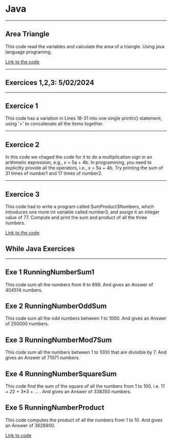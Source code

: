 # Java
---

## Area Triangle

This code read the variables and calculate the area of a triangle. Using java language programing.

[Link to the code](https://github.com/LizardMestre689/J25-Programming/tree/main/java/Triangle?classId=f76ec08a-f0fa-4d99-b5c0-0c3fb8f92d29&assignmentId=4b1f75a4-58b0-461f-aee5-2b2143d2ac10&submissionId=2c9e17d6-be05-8197-ce47-5fdef4c01a12)

---

## Exercices 1,2,3: 5/02/2024

---
Exercice 1
---

This code has a variation in Lines 18-31 into one single println() statement, using '+' to concatenate all the items together.

---
Exercice 2
---

In this code we chaged the code for it to do a multiplication sign in an arithmetic expression, e.g., x = 5a + 4b. In programming, you need to explicitly provide all the operators, i.e., x = 5a + 4b. Try printing the sum of 31 times of number1 and 17 times of number2.

---
Exercice 3
---

This code had to write a program called SumProduct3Numbers, which introduces one more int variable called number3, and assign it an integer value of 77. Compute and print the sum and product of all the three numbers.

[Link to the code](https://github.com/LizardMestre689/J25-Programming/tree/main/java/Basic%20Arthmetic%20Problems)

## While Java Exercices
---

Exe 1 RunningNumberSum1
---
This code sum all the numbers from 9 to 899. And gives an Answer of 404514 numbers.



Exe 2 RunningNumberOddSum
---
This code sum all the odd numbers between 1 to 1000. And gives an Answer of 250000 numbers.



Exe 3 RunningNumberMod7Sum
---
This code sum all the numbers between 1 to 1000 that are divisible by 7. And gives an Answer of 71071 numbers.



Exe 4 RunningNumberSquareSum
---
This code find the sum of the square of all the numbers from 1 to 100, i.e. 1*1 + 2*2 + 3*3 + ... . And gives an Answer of 338350 numbers.



Exe 5 RunningNumberProduct
---
This code computes the product of all the numbers from 1 to 10. And gives an Answer of 3628800.

[Link to code](https://github.com/LizardMestre689/J25-Programming/tree/main/java/While%20java)
